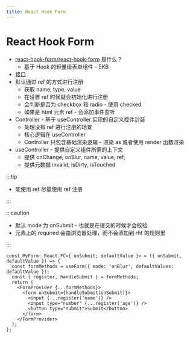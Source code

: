 ```yaml
---
title: React Hook Form
---
```


# React Hook Form

- [react-hook-form/react-hook-form](https://github.com/react-hook-form/react-hook-form) 是什么？
  - 基于 Hook 的轻量级表单组件 - 5KB
- [接口](https://react-hook-form.com/zh/api/)
- 默认通过 ref 的方式进行注册
  - 获取 name, type, value
  - 在设置 ref 时候就会初始化进行注册
  - 会判断是否为 checkbox 和 radio - 使用 checked
  - 如果是 html 元素 ref - 会添加事件监听
- Controller - 基于 useController 实现的自定义控件封装
  - 处理没有 ref 进行注册的场景
  - 核心逻辑在 useController
  - Controller 只包含基础渲染逻辑 - 渲染 as 或者使用 render 函数渲染
- useController - 提供自定义组件所需的上下文
  - 提供 onChange, onBlur, name, value, ref,
  - 提供元数据 invalid, isDirty, isTouched

:::tip

- 能使用 ref 尽量使用 ref 注册

:::

:::caution

- 默认 mode 为 onSubmit - 也就是在提交的时候才会校验
- 元素上的 required 会由浏览器处理，而不会添加到 rhf 的规则里

:::

```tsx
const MyForm: React.FC<{ onSubmit; defaultValue }> = ({ onSubmit, defaultValue }) => {
  const formMethods = useForm({ mode: 'onBlur', defaultValues: defaultValue });
  const { register, handleSubmit } = formMethods;
  return (
    <FormProvider {...formMethods}>
      <form onSubmit={handleSubmit(onSubmit)}>
        <input {...register('name')} />
        <input type="number" {...register('age')} />
        <button type="submit">Submit</button>
      </form>
    </FormProvider>
  );
};
```
